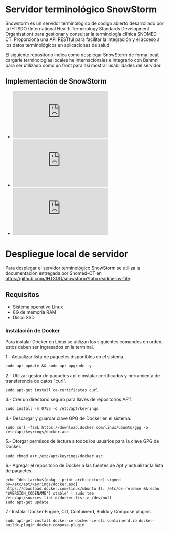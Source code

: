 # Servidor terminológico SnowStorm
Snowstorm es un servidor terminológico de código abierto desarrollado por la IHTSDO (International Health Terminology Standards Development Organisation) para gestionar y consultar la terminología clínica SNOMED CT. Proporciona una API RESTful para facilitar la integración y el acceso a los datos terminológicos en aplicaciones de salud

El siguiente repositorio indica como desplegar SnowStorm de forma local, cargarle terminologías locales he internacionales e integrarlo con Bahmni para ser utilizado como un front para así mostrar usabilidades del servidor.

## Implementación de SnowStorm

- ![Instalación de SnowStorm](https://github.com/SIMSADIs/Terminology-Server-SnowStorm/blob/deploy-snowstorm/Despliegue%20SnowStorm.md)
- ![Carga de terminología](https://github.com/SIMSADIs/Terminology-Server-SnowStorm/blob/load-terminology/Carga%20de%20terminolog%C3%ADa.md)
- ![Integración con Bahmni](https://github.com/SIMSADIs/Terminology-Server-SnowStorm/blob/snowstorm-deployment/setup-bahmni.md)



# Despliegue local de servidor 
Para desplegar el servidor terminológico SnowStorm se utiliza la documentación entregada por Snomed-CT en https://github.com/IHTSDO/snowstorm?tab=readme-ov-file.

## Requisitos

- Sistema operativo Linux
- 8G de memoria RAM
- Disco SSD


### Instalación de Docker

Para instalar Docker en Linux se utilizan los siguientes comandos en orden, estos deben ser ingresados en la terminal.

1.- Actualizar lista de paquetes disponibles en el sistema.
```
sudo apt update && sudo apt upgrade -y
```

2.- Utilizar gestor de paquetes apt e instalar certificados y herramienta de transferencia de datos "curl".
```
sudo apt-get install ca-certificates curl
```

3.- Crer un directorio seguro para llaves de repositorios APT.
```
sudo install -m 0755 -d /etc/apt/keyrings
```

4.- Descargar y guardar clave GPG de Docker en el sistema.
```
sudo curl -fsSL https://download.docker.com/linux/ubuntu/gpg -o /etc/apt/keyrings/docker.asc
```

5.- Otorgar permisos de lectura a todos los usuarios para la clave GPG de Docker.
```
sudo chmod a+r /etc/apt/keyrings/docker.asc
```

6.- Agregar el repositorio de Docker a las fuentes de Apt y actualizar la lista de paquetes.
```
echo "deb [arch=$(dpkg --print-architecture) signed-by=/etc/apt/keyrings/docker.asc] https://download.docker.com/linux/ubuntu $(. /etc/os-release && echo "$VERSION_CODENAME") stable" | sudo tee /etc/apt/sources.list.d/docker.list > /dev/null
sudo apt-get update
```

7.- Instalar Docker Engine, CLI, Containerd, Buildx y Compose plugins.
```
sudo apt-get install docker-ce docker-ce-cli containerd.io docker-buildx-plugin docker-compose-plugin
```




